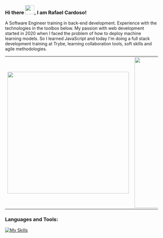### Hi there <img src="https://raw.githubusercontent.com/MartinHeinz/MartinHeinz/master/wave.gif" width="30px">, I am Rafael Cardoso!
A Software Engineer training in back-end development. Experience with the technologies in the toolbox below.
My passion with web development started in 2020 when I faced the problem of how to deploy machine learning models. So I learned JavaScript and today I'm doing a full stack development training at Trybe, learning collaboration tools, soft skills and agile methodologies. 

<center>
<table>
    <tr>
        <td><img width="400px" align="left" src="https://github-readme-stats.vercel.app/api/top-langs/?username=rafaelfcardoso&layout=compact&theme=buefy" /></td>
        <td><img width="495px" align="left" src="https://github-readme-stats.vercel.app/api?username=rafaelfcardoso&theme=buefy"/></td>
    </tr>   
</table>
</center>

<h3 align="left">Languages and Tools:</h3>

[![My Skills](https://skillicons.dev/icons?i=bash,css,javascript,mysql,express,react,nodejs,redux,python,docker,git,figma)](https://skillicons.dev)







